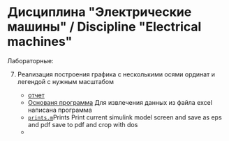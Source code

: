 # Дисциплина "Электрические машины" / Discipline "Electrical machines"

Лабораторные:

7. Реализация построения графика с несколькими осями ординат и легендой с нужным масштабом

	- [отчет](report.pdf)
	- [Основаня программа](calculate.m) Для извлечения данных из файла excel написана программа
	- [`prints.m`](prints.m)Prints Print current simulink model screen and save as eps and pdf
	save to pdf and crop with dos
	- 